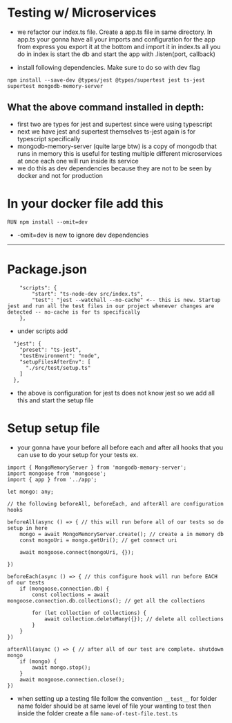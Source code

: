# Testing w/ Microservices
- we refactor our index.ts file. Create a app.ts file in same directory. In app.ts your gonna have all your imports and configuration for the app from express you export it at the bottom and import it in index.ts all you do in index is start the db and start the app with .listen(port, callback)

- install following dependencies. Make sure to do so with dev flag
```
npm install --save-dev @types/jest @types/supertest jest ts-jest supertest mongodb-memory-server
```
## What the above command installed in depth:
- first two are types for jest and supertest since were using typescript
- next we have jest and supertest themselves ts-jest again is for typescript specifically 
- mongodb-memory-server (quite large btw) is a copy of mongodb that runs in memory this is useful for testing multiple different microservices at once each one will run inside its service 
- we do this as dev dependencies because they are not to be seen by docker and not for production 
# In your docker file add this 
```
RUN npm install --omit=dev
``` 
- -omit=dev is new to ignore dev dependencies
---
# Package.json
```
    "scripts": {
        "start": "ts-node-dev src/index.ts",
        "test": "jest --watchall --no-cache" <-- this is new. Startup jest and run all the test files in our project whenever changes are detected -- no-cache is for ts specifically
    },
```
- under scripts add 
```
  "jest": {
    "preset": "ts-jest",
    "testEnvironment": "node",
    "setupFilesAfterEnv": [
      "./src/test/setup.ts"
    ]
  },
```
- the above is configuration for jest ts does not know jest so we add all this and start the setup file
# Setup setup file 
- your gonna have your before all before each and after all hooks that you can use to do your setup for your tests ex.
```
import { MongoMemoryServer } from 'mongodb-memory-server';
import mongoose from 'mongoose';
import { app } from '../app';

let mongo: any;

// the following beforeAll, beforeEach, and afterAll are configuration hooks 

beforeAll(async () => { // this will run before all of our tests so do setup in here
    mongo = await MongoMemoryServer.create(); // create a in memory db 
    const mongoUri = mongo.getUri(); // get connect uri 

    await mongoose.connect(mongoUri, {});

})

beforeEach(async () => { // this configure hook will run before EACH of our tests
    if (mongoose.connection.db) {
        const collections = await mongoose.connection.db.collections(); // get all the collections 

        for (let collection of collections) {
            await collection.deleteMany({}); // delete all collections
        }
    }
})

afterAll(async () => { // after all of our test are complete. shutdown mongo
    if (mongo) {
        await mongo.stop();
    }
    await mongoose.connection.close();
})
```

- when setting up a testing file follow the convention ```__test__``` for folder name folder should be at same level of file your wanting to test then inside the folder create a file ```name-of-test-file.test.ts```
